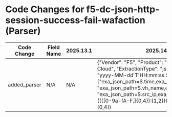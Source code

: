 # Code Changes for f5-dc-json-http-session-success-fail-wafaction (Parser)

| Code Change | Field Name | 2025.13.1 | 2025.14.1 |
|-------------|------------|-----------|------------|
| added_parser | N/A | N/A | {"Vendor": "F5", "Product": "F5 Distributed Cloud", "ExtractionType": "json", "TimeFormat": "yyyy-MM-dd'T'HH:mm:ss.SSSZ", "Fields": ["exa_json_path=$.time,exa_field_name=time", "exa_json_path=$.vh_name,exa_field_name=host", "exa_json_path=$.src_ip,exa_regex=({src_ip}((([0-9a-fA-F.]{0,4}):{1,2}){1,7}([0-9a-fA-F]){0,4})|(((25[0-5]|(2[0-4]|1\d|[0-9]|)\d)\.?\b){4}))(:({src_port}\d+))?", "exa_json_path=$.src_port,exa_field_name=src_port", "exa_json_path=$.dst_ip,exa_regex=({dest_ip}((([0-9a-fA-F.]{0,4}):{1,2}){1,7}([0-9a-fA-F]){0,4})|(((25[0-5]|(2[0-4]|1\d|[0-9]|)\d)\.?\b){4}))(:({dest_port}\d+))?", "exa_json_path=$.dst_port,exa_field_name=dest_port", "exa_json_path=$.user_agent,exa_field_name=user_agent", "exa_json_path=$.browser_type,exa_field_name=browser", "exa_json_path=$.method,exa_field_name=method", "exa_json_path=$.rsp_code,exa_field_name=http_response_code", "exa_json_path=$.rsp_code_details,exa_field_name=additional_info", "exa_json_path=$.rsp_headers,exa_field_name=response", "exa_json_path=$.referer,exa_field_name=referrer", "exa_json_path=$.protocol,exa_field_name=protocol", "exa_json_path=$.req_size,exa_field_name=bytes_in", "exa_json_path=$.rsp_size,exa_field_name=bytes_out", "exa_json_path=$.policy,exa_field_name=policy_name", "exa_json_path=$.policy_hits..result,exa_field_name=action", "exa_json_path=$.waf_action,exa_field_name=action", "exa_json_path=$.app,exa_field_name=app", "exa_json_path=$.app_type,exa_field_name=app_type"], "Name": "f5-dc-json-http-session-success-fail-wafaction", "ParserVersion": "v1.0.0", "Conditions": ["\"policy_hits\":", "\"vh_type\":", "\"vh_name\":", "\"scheme\":", "\"waf_action\":"]} |